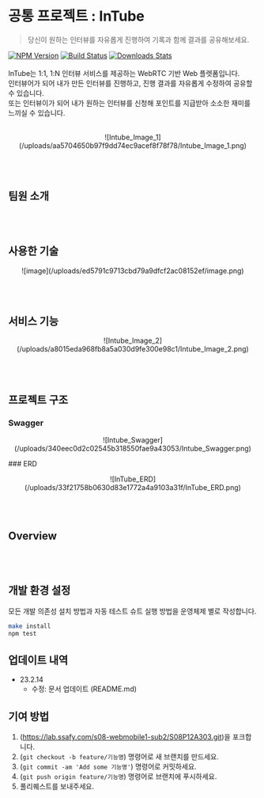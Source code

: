 # 공통 프로젝트 : InTube
> 당신이 원하는 인터뷰를 자유롭게 진행하여 기록과 함께 결과를 공유해보세요. 

[![NPM Version][npm-image]][npm-url]
[![Build Status][travis-image]][travis-url]
[![Downloads Stats][npm-downloads]][npm-url]
<br/><br/>
InTube는 1:1, 1:N 인터뷰 서비스를 제공하는 WebRTC 기반 Web 플렛폼입니다.  
인터뷰어가 되어 내가 만든 인터뷰를 진행하고, 진행 결과를 자유롭게 수정하여 공유할 수 있습니다.  
또는 인터뷰이가 되어 내가 원하는 인터뷰를 신청해 포인트를 지급받아 소소한 재미를 느끼실 수 있습니다.
<br/><br/>
<p align="center">![Intube_Image_1](/uploads/aa5704650b97f9dd74ec9acef8f78f78/Intube_Image_1.png)</p>

<br/><br/>

## 팀원 소개

<br/><br/>

## 사용한 기술
<p align="center">![image](/uploads/ed5791c9713cbd79a9dfcf2ac08152ef/image.png)</p>

<br/><br/>

## 서비스 기능
<p align="center">![Intube_Image_2](/uploads/a8015eda968fb8a5a030d9fe300e98c1/Intube_Image_2.png)</p>


<br/><br/>

## 프로젝트 구조

### Swagger
<p align="center">![Intube_Swagger](/uploads/340eec0d2c02545b318550fae9a43053/Intube_Swagger.png)</p>
### ERD
<p align="center">![InTube_ERD](/uploads/33f21758b0630d83e1772a4a9103a31f/InTube_ERD.png)</p>

<br/><br/>

## Overview

<br/><br/>

## 개발 환경 설정

모든 개발 의존성 설치 방법과 자동 테스트 슈트 실행 방법을 운영체제 별로 작성합니다.

```sh
make install
npm test
```

## 업데이트 내역

* 23.2.14
    * 수정: 문서 업데이트 (README.md)


## 기여 방법

1. (<https://lab.ssafy.com/s08-webmobile1-sub2/S08P12A303.git>)을 포크합니다.
2. (`git checkout -b feature/기능명`) 명령어로 새 브랜치를 만드세요.
3. (`git commit -am 'Add some 기능명'`) 명령어로 커밋하세요.
4. (`git push origin feature/기능명`) 명령어로 브랜치에 푸시하세요. 
5. 풀리퀘스트를 보내주세요.

<!-- Markdown link & img dfn's -->
[npm-image]: https://img.shields.io/npm/v/datadog-metrics.svg?style=flat-square
[npm-url]: https://npmjs.org/package/datadog-metrics
[npm-downloads]: https://img.shields.io/npm/dm/datadog-metrics.svg?style=flat-square
[travis-image]: https://img.shields.io/travis/dbader/node-datadog-metrics/master.svg?style=flat-square
[travis-url]: https://travis-ci.org/dbader/node-datadog-metrics
[wiki]: https://github.com/yourname/yourproject/wiki
